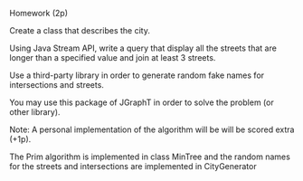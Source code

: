 Homework (2p)

Create a class that describes the city.

Using Java Stream API, write a query that display all the streets that are longer than a specified value and join at least 3 streets.

Use a third-party library in order to generate random fake names for intersections and streets.

You may use this package of JGraphT in order to solve the problem (or other library).

Note: A personal implementation of the algorithm will be will be scored extra (+1p).

The Prim algorithm is implemented in class MinTree  and the random names for the streets and intersections are implemented in CityGenerator
